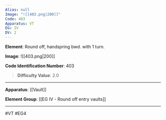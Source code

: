 ```yaml
---
Alias: null
Image: "![[403.png|200]]"
Code: 403
Apparatus: VT
EG: IV
DV: 2
---
```

**Element**: Round off, handspring bwd. with 1 turn.

**Image**:
![[403.png|200]]

**Code Identification Number**: 403

>**Difficulty Value**: 2.0

___
**Apparatus**: [[Vault]]

**Element Group**: [[EG IV - Round off entry vaults]]
___
#VT #EG4
